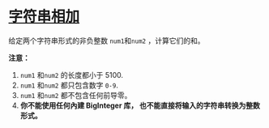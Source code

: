 # [字符串相加](https://leetcode-cn.com/problems/add-strings/)

给定两个字符串形式的非负整数 `num1`和`num2` ，计算它们的和。

**注意：**

1. `num1` 和`num2` 的长度都小于 5100.
2. `num1` 和`num2` 都只包含数字 `0-9`.
3. `num1` 和`num2` 都不包含任何前导零。
4. **你不能使用任何內建 BigInteger 库， 也不能直接将输入的字符串转换为整数形式。**


